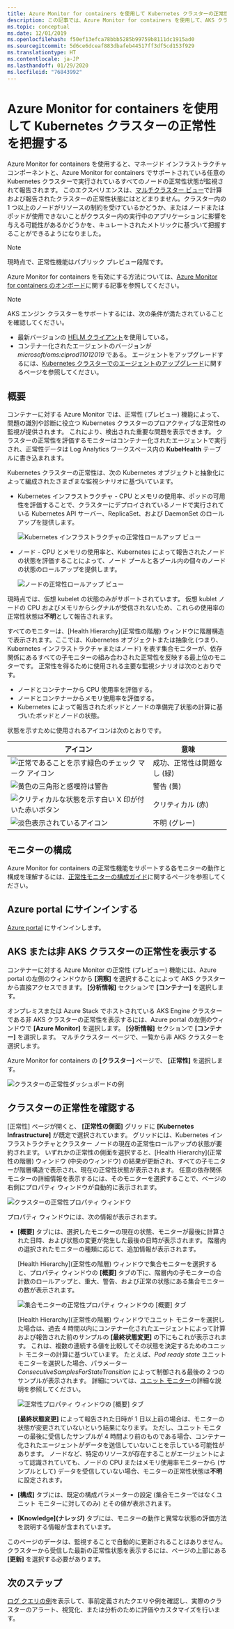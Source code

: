 ```yaml
---
title: Azure Monitor for containers を使用して Kubernetes クラスターの正常性を監視する | Microsoft Docs
description: この記事では、Azure Monitor for containers を使用して、AKS クラスターと非 AKS クラスターの正常性を表示および分析する方法について説明します。
ms.topic: conceptual
ms.date: 12/01/2019
ms.openlocfilehash: f50ef13efca78bbb5285b99759b8111dc1915ad0
ms.sourcegitcommit: 5d6ce6dceaf883dbafeb44517ff3df5cd153f929
ms.translationtype: HT
ms.contentlocale: ja-JP
ms.lasthandoff: 01/29/2020
ms.locfileid: "76843992"
---
```

# <a name="understand-kubernetes-cluster-health-with-azure-monitor-for-containers"></a>Azure Monitor for containers を使用して Kubernetes クラスターの正常性を把握する

Azure Monitor for containers を使用すると、マネージド インフラストラクチャ コンポーネントと、Azure Monitor for containers でサポートされている任意の Kubernetes クラスターで実行されているすべてのノードの正常性状態が監視されて報告されます。 このエクスペリエンスは、[マルチクラスター ビュー](container-insights-analyze.md#multi-cluster-view-from-azure-monitor)で計算および報告されたクラスターの正常性状態にはとどまりません。クラスター内の 1 つ以上のノードがリソースの制約を受けているかどうか、またはノードまたはポッドが使用できないことがクラスター内の実行中のアプリケーションに影響を与える可能性があるかどうかを、キュレートされたメトリックに基づいて把握することができるようになりました。

>[!NOTE]
>現時点で、正常性機能はパブリック プレビュー段階です。
>

Azure Monitor for containers を有効にする方法については、[Azure Monitor for containers のオンボード](container-insights-onboard.md)に関する記事を参照してください。

>[!NOTE]
>AKS エンジン クラスターをサポートするには、次の条件が満たされていることを確認してください。
>- 最新バージョンの [HELM クライアント](https://helm.sh/docs/using_helm/)を使用している。
>- コンテナー化されたエージェントのバージョンが *microsoft/oms:ciprod11012019* である。 エージェントをアップグレードするには、[Kubernetes クラスターでのエージェントのアップグレード](container-insights-manage-agent.md#upgrade-agent-on-monitored-kubernetes-cluster)に関するページを参照してください。
>

## <a name="overview"></a>概要

コンテナーに対する Azure Monitor では、正常性 (プレビュー) 機能によって、問題の識別や診断に役立つ Kubernetes クラスターのプロアクティブな正常性の監視が提供されます。 これにより、検出された重要な問題を表示できます。 クラスターの正常性を評価するモニターはコンテナー化されたエージェントで実行され、正常性データは Log Analytics ワークスペース内の **KubeHealth** テーブルに書き込まれます。 

Kubernetes クラスターの正常性は、次の Kubernetes オブジェクトと抽象化によって編成されたさまざまな監視シナリオに基づいています。

- Kubernetes インフラストラクチャ - CPU とメモリの使用率、ポッドの可用性を評価することで、クラスターにデプロイされているノードで実行されている Kubernetes API サーバー、ReplicaSet、および DaemonSet のロールアップを提供します。

    ![Kubernetes インフラストラクチャの正常性ロールアップ ビュー](./media/container-insights-health/health-view-kube-infra-01.png)

- ノード - CPU とメモリの使用率と、Kubernetes によって報告されたノードの状態を評価することによって、ノード プールと各プール内の個々のノードの状態のロールアップを提供します。

    ![ノードの正常性ロールアップ ビュー](./media/container-insights-health/health-view-nodes-01.png)

現時点では、仮想 kubelet の状態のみがサポートされています。 仮想 kublet ノードの CPU およびメモリからシグナルが受信されないため、これらの使用率の正常性状態は**不明**として報告されます。

すべてのモニターは、[Health Hierarchy]\(正常性の階層\) ウィンドウに階層構造で表示されます。ここでは、Kubernetes オブジェクトまたは抽象化 (つまり、Kubernetes インフラストラクチャまたはノード) を表す集合モニターが、依存関係にあるすべての子モニターの組み合わされた正常性を反映する最上位のモニターです。 正常性を得るために使用される主要な監視シナリオは次のとおりです。

* ノードとコンテナーから CPU 使用率を評価する。
* ノードとコンテナーからメモリ使用率を評価する。
* Kubernetes によって報告されたポッドとノードの準備完了状態の計算に基づいたポッドとノードの状態。

状態を示すために使用されるアイコンは次のとおりです。

|アイコン|意味|  
|--------|-----------|  
|![正常であることを示す緑色のチェック マーク アイコン](./media/container-insights-health/healthyicon.png)|成功、正常性は問題なし (緑)|  
|![黄色の三角形と感嘆符は警告](./media/container-insights-health/warningicon.png)|警告 (黄)|  
|![クリティカルな状態を示す白い X 印が付いた赤いボタン](./media/container-insights-health/criticalicon.png)|クリティカル (赤)|  
|![淡色表示されているアイコン](./media/container-insights-health/grayicon.png)|不明 (グレー)|  

## <a name="monitor-configuration"></a>モニターの構成

Azure Monitor for containers の正常性機能をサポートする各モニターの動作と構成を理解するには、[正常性モニターの構成ガイド](container-insights-health-monitors-config.md)に関するページを参照してください。

## <a name="sign-in-to-the-azure-portal"></a>Azure portal にサインインする

[Azure portal](https://portal.azure.com) にサインインします。 

## <a name="view-health-of-an-aks-or-non-aks-cluster"></a>AKS または非 AKS クラスターの正常性を表示する

コンテナーに対する Azure Monitor の正常性 (プレビュー) 機能には、Azure portal の左側のウィンドウから **[洞察]** を選択することによって AKS クラスターから直接アクセスできます。 **[分析情報]** セクションで **[コンテナー]** を選択します。 

オンプレミスまたは Azure Stack でホストされている AKS Engine クラスターである非 AKS クラスターの正常性を表示するには、Azure portal の左側のウィンドウで **[Azure Monitor]** を選択します。 **[分析情報]** セクションで **[コンテナー]** を選択します。  マルチクラスター ページで、一覧から非 AKS クラスターを選択します。

Azure Monitor for containers の **[クラスター]** ページで、 **[正常性]** を選択します。

![クラスターの正常性ダッシュボードの例](./media/container-insights-health/container-insights-health-page.png)

## <a name="review-cluster-health"></a>クラスターの正常性を確認する

[正常性] ページが開くと、 **[正常性の側面]** グリッドに **[Kubernetes Infrastructure]** が既定で選択されています。  グリッドには、Kubernetes インフラストラクチャとクラスター ノードの現在の正常性ロールアップの状態が要約されます。 いずれかの正常性の側面を選択すると、[Health Hierarchy]\(正常性の階層\) ウィンドウ (中央のウィンドウ) の結果が更新され、すべての子モニターが階層構造で表示され、現在の正常性状態が表示されます。 任意の依存関係モニターの詳細情報を表示するには、そのモニターを選択することで、ページの右側にプロパティ ウィンドウが自動的に表示されます。 

![クラスターの正常性プロパティ ウィンドウ](./media/container-insights-health/health-view-property-pane.png)

プロパティ ウィンドウには、次の情報が表示されます。

- **[概要]** タブには、選択したモニターの現在の状態、モニターが最後に計算された日時、および状態の変更が発生した最後の日時が表示されます。 階層内の選択されたモニターの種類に応じて、追加情報が表示されます。

    [Health Hierarchy]\(正常性の階層\) ウィンドウで集合モニターを選択すると、プロパティ ウィンドウの **[概要]** タブの下に、階層内の子モニターの合計数のロールアップと、重大、警告、および正常の状態にある集合モニターの数が表示されます。 

    ![集合モニターの正常性プロパティ ウィンドウの [概要] タブ](./media/container-insights-health/health-overview-aggregate-monitor.png)

    [Health Hierarchy]\(正常性の階層\) ウィンドウでユニット モニターを選択した場合は、過去 4 時間以内にコンテナー化されたエージェントによって計算および報告された前のサンプルの **[最終状態変更]** の下にもこれが表示されます。 これは、複数の連続する値を比較してその状態を決定するためのユニット モニターの計算に基づいています。 たとえば、*Pod ready state* ユニット モニターを選択した場合、パラメーター *ConsecutiveSamplesForStateTransition* によって制御される最後の 2 つのサンプルが表示されます。 詳細については、[ユニット モニター](container-insights-health-monitors-config.md#unit-monitors)の詳細な説明を参照してください。
    
    ![正常性プロパティ ウィンドウの [概要] タブ](./media/container-insights-health/health-overview-unit-monitor.png)

    **[最終状態変更]** によって報告された日時が 1 日以上前の場合は、モニターの状態が変更されていないという結果になります。 ただし、ユニット モニターの最後に受信したサンプルが 4 時間より前のものである場合、コンテナー化されたエージェントがデータを送信していないことを示している可能性があります。 ノードなど、特定のリソースが存在することがエージェントによって認識されていても、ノードの CPU またはメモリ使用率モニターから (サンプルとして) データを受信していない場合、モニターの正常性状態は**不明**に設定されます。  

- **[構成]** タブには、既定の構成パラメーターの設定 (集合モニターではなくユニット モニターに対してのみ) とその値が表示されます。
- **[Knowledge]\(ナレッジ\)** タブには、モニターの動作と異常な状態の評価方法を説明する情報が含まれています。

このページのデータは、監視することで自動的に更新されることはありません。クラスターから受信した最新の正常性状態を表示するには、ページの上部にある **[更新]** を選択する必要があります。

## <a name="next-steps"></a>次のステップ

[ログ クエリの例](container-insights-log-search.md#search-logs-to-analyze-data)を表示して、事前定義されたクエリや例を確認し、実際のクラスターのアラート、視覚化、または分析のために評価やカスタマイズを行います。
